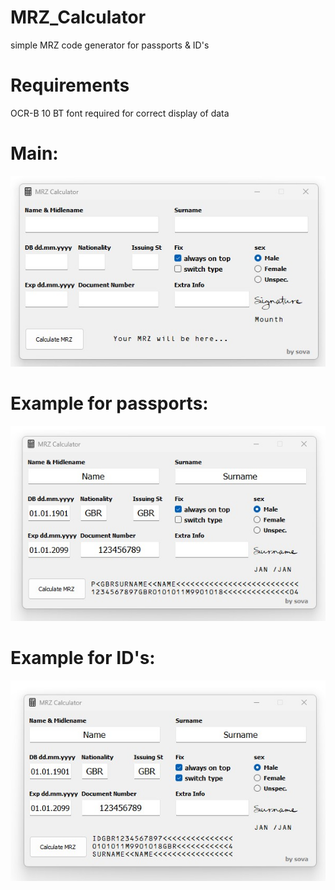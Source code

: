# MRZ_Calculator
simple MRZ code generator for passports &amp; ID's

# Requirements

OCR-B 10 BT font required for correct display of data

# Main:

![](screenshots/scrsht1.jpg)

# Example for passports:


![](screenshots/scrsht2.jpg)

# Example for ID's:

![](screenshots/scrsht3.jpg)


